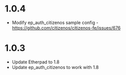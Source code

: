 # 1.0.4

* Modify ep_auth_citizenos sample config  - https://github.com/citizenos/citizenos-fe/issues/676

# 1.0.3

* Update Etherpad to 1.8
* Update ep_auth_citizenos to work with 1.8
